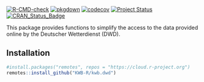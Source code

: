 [![R-CMD-check](https://github.com/KWB-R/kwb.dwd/workflows/R-CMD-check/badge.svg)](https://github.com/KWB-R/kwb.dwd/actions?query=workflow%3AR-CMD-check)
[![pkgdown](https://github.com/KWB-R/kwb.dwd/workflows/pkgdown/badge.svg)](https://github.com/KWB-R/kwb.dwd/actions?query=workflow%3Apkgdown)
[![codecov](https://codecov.io/github/KWB-R/kwb.dwd/branch/master/graphs/badge.svg)](https://codecov.io/github/KWB-R/kwb.dwd)
[![Project Status](https://img.shields.io/badge/lifecycle-experimental-orange.svg)](https://www.tidyverse.org/lifecycle/#experimental)
[![CRAN_Status_Badge](https://www.r-pkg.org/badges/version/kwb.dwd)]()

This package provides functions to simplify
the access to the data provided online by the Deutscher Wetterdienst
(DWD).

## Installation

```r
#install.packages("remotes", repos = "https://cloud.r-project.org")
remotes::install_github("KWB-R/kwb.dwd")
```
